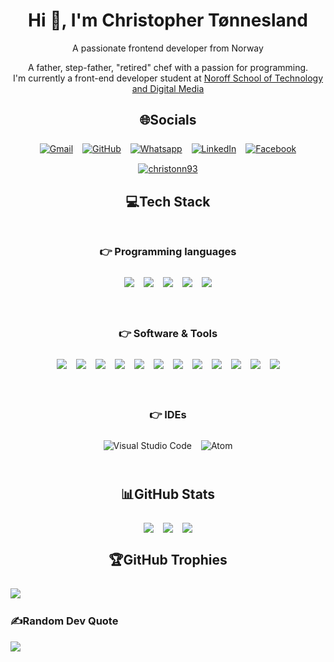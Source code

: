 <div style="margin-bottom: 25px;">
    <h1 align="center">Hi 👋, I'm Christopher Tønnesland</h1>
    <div align="center">
        <p>A passionate frontend developer from Norway</p>
        <p align="center">A  father, step-father, "retired" chef with a passion for programming.</br> I'm currently a front-end developer student at <a href="https://www.noroff.no">Noroff School of Technology and Digital Media</a></p>
    </div>
</div>

<div style="margin-bottom: 25px;">
<h2 align="center" style="margin-bottom: 25px;">🌐Socials</h2>
<div align="center" style="display: flex; gap: 15px; justify-content: center; flex-wrap: wrap;">
    <a href="mailto:christopher.tonnesland@gmail.com"><img img src="https://img.shields.io/badge/gmail-%23EA4335.svg?style=plastic&logo=gmail&logoColor=white" alt="Gmail"/></a>
    <a href="https://github.com/christonn"><img src="https://img.shields.io/badge/github-%23181717.svg?style=plastic&logo=github&logoColor=white" alt="GitHub"/></a>
    <a href="https://wa.me/+4745481637"><img src="https://img.shields.io/badge/whatsapp-%2325D366.svg?style=plastic&logo=whatsapp&logoColor=white" alt="Whatsapp"/></a>
    <a href="https://linkedin.com/in/christopher tønnesland"><img src="https://img.shields.io/badge/linkedin-%230A66C2.svg?style=plastic&logo=linkedin&logoColor=white" alt="LinkedIn"/></a>
    <a href="https://www.facebook.com/7oSkaaa"><img src="https://img.shields.io/badge/facebook-%231877F2.svg?style=plastic&logo=facebook&logoColor=white" alt="Facebook"/></a>
    <a href="https://codepen.io/christonn93" target="blank"><img src="https://img.shields.io/badge/Codepen-000000?style=plastic&logo=codepen&logoColor=white" alt="christonn93"/></a>
</div>
</div>

<div style="margin-bottom: 25px;">
<h2 align="center" style="margin-bottom: 25px;"> 💻Tech Stack</h2>
<div style="display: flex; gap: 15px; justify-content: center; flex-wrap: wrap;">

<div  align="center" style="margin-bottom: 25px;">
<h3  align="center" style="margin-bottom: 25px;">👉 Programming languages</h3>
<div style="display: flex; gap: 15px; justify-content: center; flex-wrap: wrap;">

<img src="https://img.shields.io/badge/css3-%231572B6.svg?style=plastic&logo=css3&logoColor=white" />
<img src="https://img.shields.io/badge/javascript-%23323330.svg?style=plastic&logo=javascript&logoColor=%23F7DF1E" />
<img src="https://img.shields.io/badge/html5-%23E34F26.svg?style=plastic&logo=html5&logoColor=white" />
<img src="https://img.shields.io/badge/php-%23777BB4.svg?style=plastic&logo=php&logoColor=white" />
<img src="https://img.shields.io/badge/markdown-%23000000.svg?style=plastic&logo=markdown&logoColor=white" />
</div>
</div>

<div  align="center" style="margin-bottom: 25px;">
<h3  align="center" style="margin-bottom: 25px;">👉 Software & Tools</h3>
    <div style="display: flex; gap: 15px; justify-content: center; flex-wrap: wrap;">
<img src="https://img.shields.io/badge/netlify-%23000000.svg?style=plastic&logo=netlify&logoColor=#00C7B7" />
<img src="https://img.shields.io/badge/figma-%23F24E1E.svg?style=plastic&logo=figma&logoColor=white" />
<img src="https://img.shields.io/badge/Adobe%20XD-470137?style=plastic&logo=Adobe%20XD&logoColor=#FF61F6" />
<img src="https://img.shields.io/badge/postgres-%23316192.svg?style=plastic&logo=postgresql&logoColor=white" />
<img src="https://img.shields.io/badge/Notion-%23000000.svg?style=plastic&logo=notion&logoColor=white" />
<img src="https://img.shields.io/badge/Postman-FF6C37?style=plastic&logo=postman&logoColor=white" />
<img src="https://img.shields.io/badge/Trello-%23026AA7.svg?style=plastic&logo=Trello&logoColor=white" />
<img src="https://img.shields.io/badge/express.js-%23404d59.svg?style=plastic&logo=express&logoColor=%2361DAFB" />
<img src="https://img.shields.io/badge/node.js-6DA55F?style=plastic&logo=node.js&logoColor=white" />
<img src="https://img.shields.io/badge/NPM-%23000000.svg?style=plastic&logo=npm&logoColor=white" />
<img src="https://img.shields.io/badge/sqlite-%2307405e.svg?style=plastic&logo=sqlite&logoColor=white" />
<img src="https://img.shields.io/badge/mysql-%2300f.svg?style=plastic&logo=mysql&logoColor=white" />
</div>
</div>

<div  align="center" style="margin-bottom: 25px;">
<h3  align="center" style="margin-bottom: 25px;">👉 IDEs</h3>
    <div style="display: flex; gap: 15px; justify-content: center; flex-wrap: wrap;">
<img alt="Visual Studio Code" src="https://img.shields.io/badge/Visual%20Studio%20Code-0078d7.svg?style=plastic&logo=visual-studio-code&logoColor=white">
<img alt="Atom" src="https://img.shields.io/badge/atom-%2366595C.svg?&style=plastic&logo=atom&logoColor=white" />

</div>
</div>

</div>

</div>

<div style="margin-bottom: 25px;">

<h2 align="center" style="margin-bottom: 25px;"> 📊GitHub Stats </h2>
 <div style="display: flex; gap: 15px; justify-content: center; flex-wrap: wrap;">
<img src="https://github-readme-stats.vercel.app/api?username=Christonn93&theme=monokai&hide_border=true&include_all_commits=false&count_private=false"/>
<img src="https://github-readme-streak-stats.herokuapp.com/?user=Christonn93&theme=monokai&hide_border=true">
<img src="https://github-readme-stats.vercel.app/api/top-langs/?username=Christonn93&theme=monokai&hide_border=true&include_all_commits=false&count_private=false&layout=compact">
</div>
</div>

<div style="margin-bottom: 25px;">

<h2 align="center" style="margin-bottom: 25px;">  🏆GitHub Trophies</h2>
<img src="https://github-profile-trophy.vercel.app/?username=Christonn93&theme=monokai&no-frame=true&no-bg=true&margin-w=4">

</div>

<div style="margin-bottom: 25px;">

### ✍️Random Dev Quote
![](https://quotes-github-readme.vercel.app/api?type=horizontal&theme=dark)

</div>
